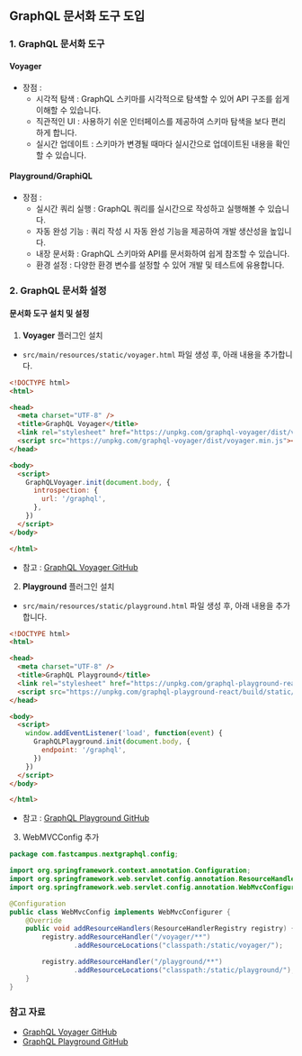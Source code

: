 ## GraphQL 문서화 도구 도입

### 1. GraphQL 문서화 도구
#### Voyager
- 장점 :
    - 시각적 탐색 : GraphQL 스키마를 시각적으로 탐색할 수 있어 API 구조를 쉽게 이해할 수 있습니다.
    - 직관적인 UI : 사용하기 쉬운 인터페이스를 제공하여 스키마 탐색을 보다 편리하게 합니다.
    - 실시간 업데이트 : 스키마가 변경될 때마다 실시간으로 업데이트된 내용을 확인할 수 있습니다.

#### Playground/GraphiQL
- 장점 :
    - 실시간 쿼리 실행 : GraphQL 쿼리를 실시간으로 작성하고 실행해볼 수 있습니다.
    - 자동 완성 기능 : 쿼리 작성 시 자동 완성 기능을 제공하여 개발 생산성을 높입니다.
    - 내장 문서화 : GraphQL 스키마와 API를 문서화하여 쉽게 참조할 수 있습니다.
    - 환경 설정 : 다양한 환경 변수를 설정할 수 있어 개발 및 테스트에 유용합니다.

### 2. GraphQL 문서화 설정
#### 문서화 도구 설치 및 설정
1. **Voyager** 플러그인 설치
- `src/main/resources/static/voyager.html` 파일 생성 후, 아래 내용을 추가합니다.
```html
<!DOCTYPE html>
<html>

<head>
  <meta charset="UTF-8" />
  <title>GraphQL Voyager</title>
  <link rel="stylesheet" href="https://unpkg.com/graphql-voyager/dist/voyager.css" />
  <script src="https://unpkg.com/graphql-voyager/dist/voyager.min.js"></script>
</head>

<body>
  <script>
    GraphQLVoyager.init(document.body, {
      introspection: {
        url: '/graphql',
      },
    })
  </script>
</body>

</html>
```
- 참고 : [GraphQL Voyager GitHub](https://github.com/graphql-kit/graphql-voyager/blob/main/example/cdn/index.html)

2. **Playground** 플러그인 설치
- `src/main/resources/static/playground.html` 파일 생성 후, 아래 내용을 추가합니다.
```html
<!DOCTYPE html>
<html>

<head>
  <meta charset="UTF-8" />
  <title>GraphQL Playground</title>
  <link rel="stylesheet" href="https://unpkg.com/graphql-playground-react/build/static/css/index.css" />
  <script src="https://unpkg.com/graphql-playground-react/build/static/js/middleware.js"></script>
</head>

<body>
  <script>
    window.addEventListener('load', function(event) {
      GraphQLPlayground.init(document.body, {
        endpoint: '/graphql',
      })
    })
  </script>
</body>

</html>
```
- 참고 : [GraphQL Playground GitHub](https://github.com/graphql/graphql-playground/blob/main/packages/graphql-playground-html/minimalWithoutCDN.html)

3. WebMVCConfig 추가
```java
package com.fastcampus.nextgraphql.config;

import org.springframework.context.annotation.Configuration;
import org.springframework.web.servlet.config.annotation.ResourceHandlerRegistry;
import org.springframework.web.servlet.config.annotation.WebMvcConfigurer;

@Configuration
public class WebMvcConfig implements WebMvcConfigurer {
    @Override
    public void addResourceHandlers(ResourceHandlerRegistry registry) {
        registry.addResourceHandler("/voyager/**")
                .addResourceLocations("classpath:/static/voyager/");

        registry.addResourceHandler("/playground/**")
                .addResourceLocations("classpath:/static/playground/");
    }
}
```

### 참고 자료
- [GraphQL Voyager GitHub](https://github.com/graphql-kit/graphql-voyager)
- [GraphQL Playground GitHub](https://github.com/graphql/graphql-playground)